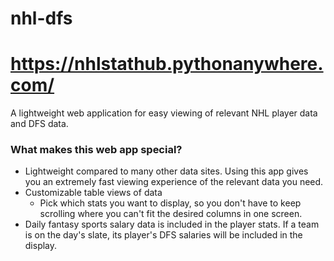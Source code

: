# nhl-dfs
# https://nhlstathub.pythonanywhere.com/
A lightweight web application for easy viewing of relevant NHL player data and DFS data.

### What makes this web app special?
- Lightweight compared to many other data sites. Using this app gives you an extremely fast viewing experience of the relevant data you need.
- Customizable table views of data
    - Pick which stats you want to display, so you don't have to keep scrolling where you can't fit the desired columns in one screen.
- Daily fantasy sports salary data is included in the player stats. If a team is on the day's slate, its player's DFS salaries will be included in the display.
